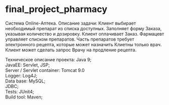# final_project_pharmacy
Система Online-Аптека. 
Описание задачи: Клиент выбирает необходимый препарат из списка доступных. Заполняет форму Заказа, указывая количество и дозировку. Клиент оплачивает Заказ. Фармацевт управляет списком препаратов. Часть препаратов требует электронного рецепта, которые может назначить Клиетны только врач. Клиент может сделать запрос Врачу на продление рецепта. 

Техническое описание проекта:
Java 9; </br>
JavaEE: Servlet, JSP; </br>
Server / Servlet container: Tomcat 9.0 </br>
Logger: Log4J; </br>
Data base: MySQL; </br>
JDBC; </br>
Tests: JUnit4; </br>
Build tool: Maven;
